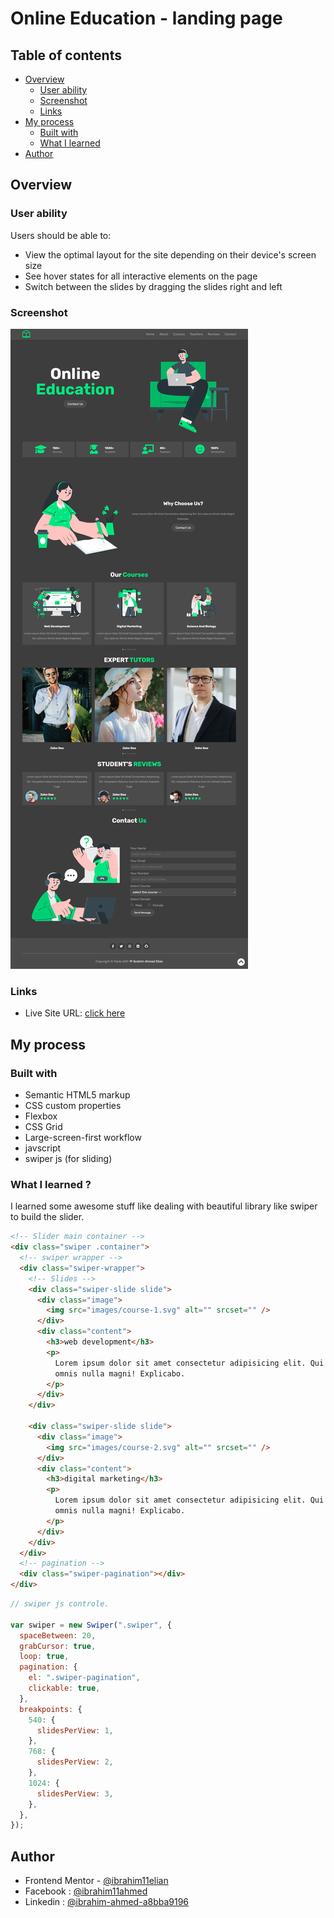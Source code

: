 # Online Education - landing page

## Table of contents

- [Overview](#overview)
  - [User ability](#user-ability)
  - [Screenshot](#screenshot)
  - [Links](#links)
- [My process](#my-process)
  - [Built with](#built-with)
  - [What I learned](#what-i-learned)
- [Author](#author)

## Overview

### User ability

Users should be able to:

- View the optimal layout for the site depending on their device's screen size
- See hover states for all interactive elements on the page
- Switch between the slides by dragging the slides right and left

### Screenshot

![screenshot](./images/screenshot.png "screenshot")

### Links

- Live Site URL: [click here](https://62e003e9aec96c0c2ab0cc4c--fastidious-marzipan-3f8481.netlify.app/)

## My process

### Built with

- Semantic HTML5 markup
- CSS custom properties
- Flexbox
- CSS Grid
- Large-screen-first workflow
- javscript
- swiper js (for sliding)

### What I learned ?

I learned some awesome stuff like dealing with beautiful library like swiper to build the slider.

```html
<!-- Slider main container -->
<div class="swiper .container">
  <!-- swiper wrapper -->
  <div class="swiper-wrapper">
    <!-- Slides -->
    <div class="swiper-slide slide">
      <div class="image">
        <img src="images/course-1.svg" alt="" srcset="" />
      </div>
      <div class="content">
        <h3>web development</h3>
        <p>
          Lorem ipsum dolor sit amet consectetur adipisicing elit. Qui laborum
          omnis nulla magni! Explicabo.
        </p>
      </div>
    </div>

    <div class="swiper-slide slide">
      <div class="image">
        <img src="images/course-2.svg" alt="" srcset="" />
      </div>
      <div class="content">
        <h3>digital marketing</h3>
        <p>
          Lorem ipsum dolor sit amet consectetur adipisicing elit. Qui laborum
          omnis nulla magni! Explicabo.
        </p>
      </div>
    </div>
  </div>
  <!-- pagination -->
  <div class="swiper-pagination"></div>
</div>
```

```js
// swiper js controle.

var swiper = new Swiper(".swiper", {
  spaceBetween: 20,
  grabCursor: true,
  loop: true,
  pagination: {
    el: ".swiper-pagination",
    clickable: true,
  },
  breakpoints: {
    540: {
      slidesPerView: 1,
    },
    768: {
      slidesPerView: 2,
    },
    1024: {
      slidesPerView: 3,
    },
  },
});
```

## Author

- Frontend Mentor - [@ibrahim11elian](https://www.frontendmentor.io/profile/ibrahim11elian)
- Facebook : [@ibrahim11ahmed](https://www.facebook.com/ibrahim11ahmed/)
- Linkedin : [@ibrahim-ahmed-a8bba9196](https://www.linkedin.com/in/ibrahim-ahmed-a8bba9196/)
